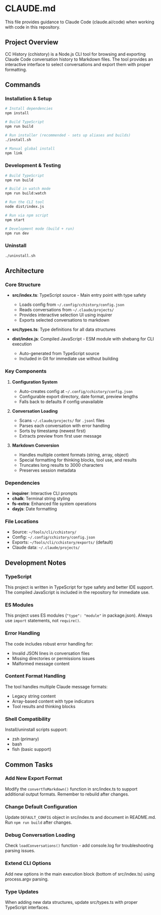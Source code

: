 # CLAUDE.md

This file provides guidance to Claude Code (claude.ai/code) when working with code in this repository.

## Project Overview

CC History (cchistory) is a Node.js CLI tool for browsing and exporting Claude Code conversation history to Markdown files. The tool provides an interactive interface to select conversations and export them with proper formatting.

## Commands

### Installation & Setup
```bash
# Install dependencies
npm install

# Build TypeScript
npm run build

# Run installer (recommended - sets up aliases and builds)
./install.sh

# Manual global install
npm link
```

### Development & Testing
```bash
# Build TypeScript
npm run build

# Build in watch mode
npm run build:watch

# Run the CLI tool
node dist/index.js

# Run via npm script
npm start

# Development mode (build + run)
npm run dev
```

### Uninstall
```bash
./uninstall.sh
```

## Architecture

### Core Structure
- **src/index.ts**: TypeScript source - Main entry point with type safety
  - Loads config from `~/.config/cchistory/config.json`
  - Reads conversations from `~/.claude/projects/`
  - Provides interactive selection UI using inquirer
  - Exports selected conversations to markdown
  
- **src/types.ts**: Type definitions for all data structures

- **dist/index.js**: Compiled JavaScript - ESM module with shebang for CLI execution
  - Auto-generated from TypeScript source
  - Included in Git for immediate use without building

### Key Components

1. **Configuration System**
   - Auto-creates config at `~/.config/cchistory/config.json`
   - Configurable export directory, date format, preview lengths
   - Falls back to defaults if config unavailable

2. **Conversation Loading**
   - Scans `~/.claude/projects/` for `.jsonl` files
   - Parses each conversation with error handling
   - Sorts by timestamp (newest first)
   - Extracts preview from first user message

3. **Markdown Conversion**
   - Handles multiple content formats (string, array, object)
   - Special formatting for thinking blocks, tool use, and results
   - Truncates long results to 3000 characters
   - Preserves session metadata

### Dependencies
- **inquirer**: Interactive CLI prompts
- **chalk**: Terminal string styling
- **fs-extra**: Enhanced file system operations
- **dayjs**: Date formatting

### File Locations
- Source: `~/Tools/cli/cchistory/`
- Config: `~/.config/cchistory/config.json`
- Exports: `~/Tools/cli/cchistory/exports/` (default)
- Claude data: `~/.claude/projects/`

## Development Notes

### TypeScript
This project is written in TypeScript for type safety and better IDE support. The compiled JavaScript is included in the repository for immediate use.

### ES Modules
This project uses ES modules (`"type": "module"` in package.json). Always use `import` statements, not `require()`.

### Error Handling
The code includes robust error handling for:
- Invalid JSON lines in conversation files
- Missing directories or permissions issues
- Malformed message content

### Content Format Handling
The tool handles multiple Claude message formats:
- Legacy string content
- Array-based content with type indicators
- Tool results and thinking blocks

### Shell Compatibility
Install/uninstall scripts support:
- zsh (primary)
- bash
- fish (basic support)

## Common Tasks

### Add New Export Format
Modify the `convertToMarkdown()` function in src/index.ts to support additional output formats. Remember to rebuild after changes.

### Change Default Configuration
Update `DEFAULT_CONFIG` object in src/index.ts and document in README.md. Run `npm run build` after changes.

### Debug Conversation Loading
Check `loadConversations()` function - add console.log for troubleshooting parsing issues.

### Extend CLI Options
Add new options in the main execution block (bottom of src/index.ts) using process.argv parsing.

### Type Updates
When adding new data structures, update src/types.ts with proper TypeScript interfaces.

